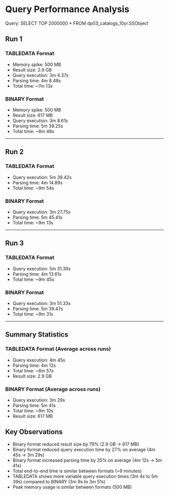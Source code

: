 # Query Performance Analysis

Query: SELECT TOP 2000000 * FROM dp03_catalogs_10yr.SSObject

## Run 1

### TABLEDATA Format

- Memory spike: 500 MB
- Result size: 2.9 GB
- Query execution: 3m 4.37s
- Parsing time: 4m 8.48s
- Total time: ~7m 13s

### BINARY Format

- Memory spike: 500 MB
- Result size: 617 MB
- Query execution: 3m 8.61s
- Parsing time: 5m 39.25s
- Total time: ~8m 48s

--- 

## Run 2

### TABLEDATA Format

- Query execution: 5m 39.42s
- Parsing time: 4m 14.89s
- Total time: ~9m 54s

### BINARY Format

- Query execution: 3m 27.75s
- Parsing time: 5m 45.41s
- Total time: ~9m 13s

--- 

## Run 3

### TABLEDATA Format

- Query execution: 5m 31.39s
- Parsing time: 4m 13.61s
- Total time: ~9m 45s

### BINARY Format

- Query execution: 3m 51.33s
- Parsing time: 5m 39.47s
- Total time: ~9m 31s


--- 

## Summary Statistics

### TABLEDATA Format (Average across runs)

- Query execution: 4m 45s
- Parsing time: 4m 12s
- Total time: ~8m 57s
- Result size: 2.9 GB

### BINARY Format (Average across runs)

- Query execution: 3m 29s
- Parsing time: 5m 41s
- Total time: ~9m 10s
- Result size: 617 MB

## Key Observations

- Binary format reduced result size by 79% (2.9 GB → 617 MB)
- Binary format reduced query execution time by 27% on average (4m 45s → 3m 29s)
- Binary format increased parsing time by 35% on average (4m 12s → 5m 41s)
- Total end-to-end time is similar between formats (~9 minutes)
- TABLEDATA shows more variable query execution times (3m 4s to 5m 39s) compared to BINARY (3m 9s to 3m 51s)
- Peak memory usage is similar between formats (500 MB)
